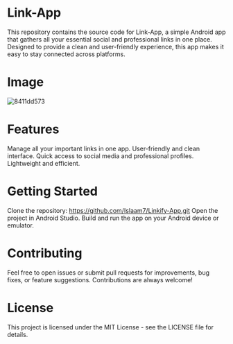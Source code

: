 # Link-App
This repository contains the source code for Link-App, a simple Android app that gathers all your essential social and professional links in one place. Designed to provide a clean and user-friendly experience, this app makes it easy to stay connected across platforms.
# Image
![8411dd573](https://github.com/user-attachments/assets/4db6883f-1508-4a0d-9a33-040731fcfb78)

# Features
Manage all your important links in one app.
User-friendly and clean interface.
Quick access to social media and professional profiles.
Lightweight and efficient.
# Getting Started
Clone the repository:
https://github.com/Islaam7/Linkify-App.git
Open the project in Android Studio. Build and run the app on your Android device or emulator.

# Contributing
Feel free to open issues or submit pull requests for improvements, bug fixes, or feature suggestions. Contributions are always welcome!

# License
This project is licensed under the MIT License - see the LICENSE file for details.


